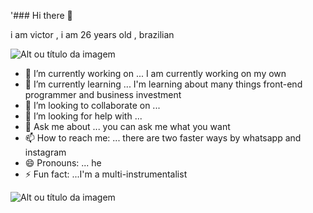  
 '### Hi there 👋

i am victor , i am 26 years old , brazilian 

![Alt ou título da imagem](https://blog.hubspot.com/hs-fs/hubfs/7a8f8d634013568124e130728834d47a.gif?width=1500&name=7a8f8d634013568124e130728834d47a.gif)


- 🔭 I’m currently working on ...   I am currently working on my own
- 🌱 I’m currently learning ...  I'm learning about many things front-end programmer and business investment
- 👯 I’m looking to collaborate on ...
- 🤔 I’m looking for help with ...
- 💬 Ask me about ... you can ask me what you want
- 📫 How to reach me: ... there are two faster ways by whatsapp and instagram
- 😄 Pronouns: ... he
- ⚡ Fun fact: ...I'm a multi-instrumentalist

  
  
  
  
  
  
  
 
 ![Alt ou título da imagem](https://ggames.com.br/uploads/monthly_2022_12/capoo-blue-cat.thumb.gif.9befb2b13fcc4b87a605101934ddcdb5.gif)
 

 
 
